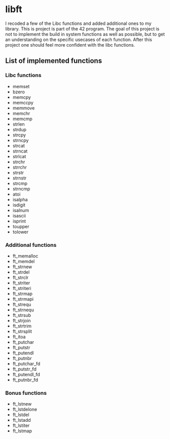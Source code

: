 # libft
I recoded a few of the Libc functions and added additional ones to my library. This is project is part of the 42 program.
The goal of this project is not to implement the build in system functions as well as possible, but to get an understanding on the specific usecases of each function. After this project one should feel more confident with the libc functions.

## List of implemented functions
### Libc functions
- memset
- bzero
- memcpy
- memccpy
- memmove
- memchr
- memcmp
- strlen
- strdup
- strcpy
- strncpy
- strcat
- strncat
- strlcat
- strchr
- strrchr
- strstr
- strnstr
- strcmp
- strncmp
- atoi
- isalpha
- isdigit
- isalnum
- isascii
- isprint
- toupper
- tolower
### Additional functions
- ft_memalloc
- ft_memdel
- ft_strnew
- ft_strdel
- ft_strclr
- ft_striter
- ft_striteri
- ft_strmap
- ft_strmapi
- ft_strequ
- ft_strnequ
- ft_strsub
- ft_strjoin
- ft_strtrim
- ft_strsplit
- ft_itoa
- ft_putchar
- ft_putstr
- ft_putendl
- ft_putnbr
- ft_putchar_fd
- ft_putstr_fd
- ft_putendl_fd
- ft_putnbr_fd
### Bonus functions
- ft_lstnew
- ft_lstdelone
- ft_lstdel
- ft_lstadd
- ft_lstiter
- ft_lstmap
